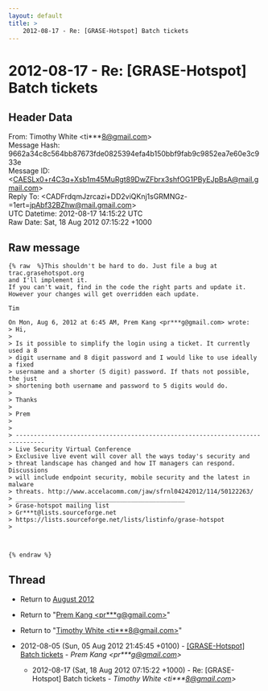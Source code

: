 ```yaml
---
layout: default
title: >
    2012-08-17 - Re: [GRASE-Hotspot] Batch tickets
---
```


# 2012-08-17 - Re: [GRASE-Hotspot] Batch tickets

## Header Data

From: Timothy White \<ti***8@gmail.com\><br>
Message Hash: 9662a34c8c564bb87673fde0825394efa4b150bbf9fab9c9852ea7e60e3c933e<br>
Message ID: \<CAESLx0+r4C3q+Xsb1m45MuRgt89DwZFbrx3shfOG1PByEJpBsA@mail.gmail.com\><br>
Reply To: \<CADFrdqmJzrcazi+DD2viQKnj1sGRMNGz-=1ert=jpAbf32BZhw@mail.gmail.com\><br>
UTC Datetime: 2012-08-17 14:15:22 UTC<br>
Raw Date: Sat, 18 Aug 2012 07:15:22 +1000<br>

## Raw message

```
{% raw  %}This shouldn't be hard to do. Just file a bug at trac.grasehotspot.org
and I'll implement it.
If you can't wait, find in the code the right parts and update it.
However your changes will get overridden each update.

Tim

On Mon, Aug 6, 2012 at 6:45 AM, Prem Kang <pr***g@gmail.com> wrote:
> Hi,
>
> Is it possible to simplify the login using a ticket. It currently used a 8
> digit username and 8 digit password and I would like to use ideally a fixed
> username and a shorter (5 digit) password. If thats not possible, the just
> shortening both username and password to 5 digits would do.
>
> Thanks
>
> Prem
>
>
> ------------------------------------------------------------------------------
> Live Security Virtual Conference
> Exclusive live event will cover all the ways today's security and
> threat landscape has changed and how IT managers can respond. Discussions
> will include endpoint security, mobile security and the latest in malware
> threats. http://www.accelacomm.com/jaw/sfrnl04242012/114/50122263/
> _______________________________________________
> Grase-hotspot mailing list
> Gr***t@lists.sourceforge.net
> https://lists.sourceforge.net/lists/listinfo/grase-hotspot
>



{% endraw %}
```

## Thread

+ Return to [August 2012](/archive/2012/08)

+ Return to "[Prem Kang <pr***g<span>@</span>gmail.com>](/authors/pr___g_at_gmail_com)"
+ Return to "[Timothy White <ti***8<span>@</span>gmail.com>](/authors/ti___8_at_gmail_com)"

+ 2012-08-05 (Sun, 05 Aug 2012 21:45:45 +0100) - [[GRASE-Hotspot] Batch tickets](/archive/2012/08/5c8f6e6a0b52e7bbc5b7881cb28971580f682eaf64a0e6622a359fecfdf9de70) - _Prem Kang \<pr***g@gmail.com\>_
  + 2012-08-17 (Sat, 18 Aug 2012 07:15:22 +1000) - Re: [GRASE-Hotspot] Batch tickets - _Timothy White \<ti***8@gmail.com\>_

